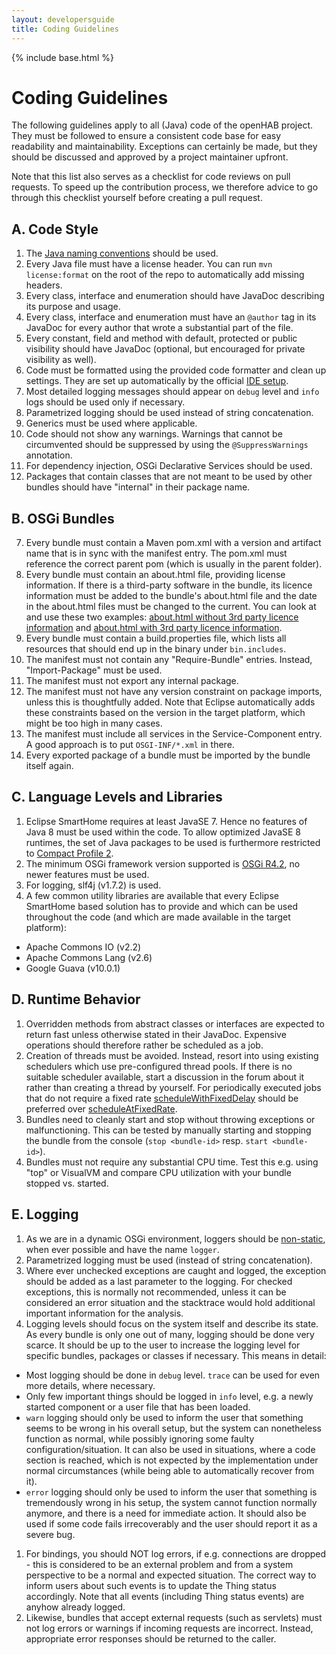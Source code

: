 ```yaml
---
layout: developersguide
title: Coding Guidelines
---
```


{% include base.html %}

# Coding Guidelines

The following guidelines apply to all (Java) code of the openHAB project.
They must be followed to ensure a consistent code base for easy readability and maintainability.
Exceptions can certainly be made, but they should be discussed and approved by a project maintainer upfront.

Note that this list also serves as a checklist for code reviews on pull requests. To speed up the contribution process, we therefore advice to go through this checklist yourself before creating a pull request.

## A. Code Style

1. The [Java naming conventions](http://java.about.com/od/javasyntax/a/nameconventions.htm) should be used.
1. Every Java file must have a license header. You can run ```mvn license:format``` on the root of the repo to automatically add missing headers.
1. Every class, interface and enumeration should have JavaDoc describing its purpose and usage.
1. Every class, interface and enumeration must have an `@author` tag in its JavaDoc for every author that wrote a substantial part of the file.
1. Every constant, field and method with default, protected or public visibility should have JavaDoc (optional, but encouraged for private visibility as well).
1. Code must be formatted using the provided code formatter and clean up settings. They are set up automatically by the official [IDE setup](ide.html).
1. Most detailed logging messages should appear on `debug` level and `info` logs should be used only if necessary.
1. Parametrized logging should be used instead of string concatenation.
1. Generics must be used where applicable.
1. Code should not show any warnings. Warnings that cannot be circumvented should be suppressed by using the `@SuppressWarnings` annotation.
1. For dependency injection, OSGi Declarative Services should be used.
1. Packages that contain classes that are not meant to be used by other bundles should have "internal" in their package name.

## B. OSGi Bundles

7. Every bundle must contain a Maven pom.xml with a version and artifact name that is in sync with the manifest entry. The pom.xml must reference the correct parent pom (which is usually in the parent folder).
1. Every bundle must contain an about.html file, providing license information. If there is a third-party software in the bundle, its licence information must be added to the bundle's about.html file and the date in the about.html files must be changed to the current. You can look at and use these two examples: [about.html without 3rd party licence information](https://github.com/openhab/openhab2-addons/blob/master/addons/ui/org.openhab.ui.cometvisu.php/about.html) and [about.html with 3rd party licence information](https://github.com/openhab/openhab2-addons/blob/master/addons/binding/org.openhab.binding.avmfritz/about.html).
1. Every bundle must contain a build.properties file, which lists all resources that should end up in the binary under `bin.includes`.
1. The manifest must not contain any "Require-Bundle" entries. Instead, "Import-Package" must be used.
1. The manifest must not export any internal package.
1. The manifest must not have any version constraint on package imports, unless this is thoughtfully added. Note that Eclipse automatically adds these constraints based on the version in the target platform, which might be too high in many cases.
1. The manifest must include all services in the Service-Component entry. A good approach is to put `OSGI-INF/*.xml` in there.
1. Every exported package of a bundle must be imported by the bundle itself again.

## C. Language Levels and Libraries

1. Eclipse SmartHome requires at least JavaSE 7. Hence no features of Java 8 must be used within the code. To allow optimized JavaSE 8 runtimes, the set of Java packages to be used is furthermore restricted to [Compact Profile 2](http://www.oracle.com/technetwork/java/embedded/resources/tech/compact-profiles-overview-2157132.html).
1. The minimum OSGi framework version supported is [OSGi R4.2](http://www.osgi.org/Download/Release4V42), no newer features must be used.
1. For logging, slf4j (v1.7.2) is used.
1. A few common utility libraries are available that every Eclipse SmartHome based solution has to provide and which can be used throughout the code (and which are made available in the target platform):
 - Apache Commons IO (v2.2)
 - Apache Commons Lang (v2.6)
 - Google Guava (v10.0.1)

## D. Runtime Behavior

1. Overridden methods from abstract classes or interfaces are expected to return fast unless otherwise stated in their JavaDoc. Expensive operations should therefore rather be scheduled as a job.
1. Creation of threads must be avoided. Instead, resort into using existing schedulers which use pre-configured thread pools. If there is no suitable scheduler available, start a discussion in the forum about it rather than creating a thread by yourself. For periodically executed jobs that do not require a fixed rate [scheduleWithFixedDelay](http://docs.oracle.com/javase/7/docs/api/java/util/concurrent/ScheduledExecutorService.html#scheduleWithFixedDelay(java.lang.Runnable,%20long,%20long,%20java.util.concurrent.TimeUnit)) should be preferred over [scheduleAtFixedRate](http://docs.oracle.com/javase/7/docs/api/java/util/concurrent/ScheduledExecutorService.html#scheduleAtFixedRate(java.lang.Runnable,%20long,%20long,%20java.util.concurrent.TimeUnit)).
1. Bundles need to cleanly start and stop without throwing exceptions or malfunctioning. This can be tested by manually starting and stopping the bundle from the console (```stop <bundle-id>``` resp. ```start <bundle-id>```).
1. Bundles must not require any substantial CPU time. Test this e.g. using "top" or VisualVM and compare CPU utilization with your bundle stopped vs. started.

## E. Logging

1. As we are in a dynamic OSGi environment, loggers should be [non-static](http://slf4j.org/faq.html#declared_static), when ever possible and have the name ```logger```.
1. Parametrized logging must be used (instead of string concatenation).
1. Where ever unchecked exceptions are caught and logged, the exception should be added as a last parameter to the logging. For checked exceptions, this is normally not recommended, unless it can be considered an error situation and the stacktrace would hold additional important information for the analysis.
1. Logging levels should focus on the system itself and describe its state. As every bundle is only one out of many, logging should be done very scarce. It should be up to the user to increase the logging level for specific bundles, packages or classes if necessary. This means in detail:
 - Most logging should be done in ```debug``` level. ```trace``` can be used for even more details, where necessary.
 - Only few important things should be logged in ```info``` level, e.g. a newly started component or a user file that has been loaded.
 - ```warn``` logging should only be used to inform the user that something seems to be wrong in his overall setup, but the system can nonetheless function as normal, while possibly ignoring some faulty configuration/situation. It can also be used in situations, where a code section is reached, which is not expected by the implementation under normal circumstances (while being able to automatically recover from it).
 - ```error``` logging should only be used to inform the user that something is tremendously wrong in his setup, the system cannot function normally anymore, and there is a need for immediate action. It should also be used if some code fails irrecoverably and the user should report it as a severe bug.
1. For bindings, you should NOT log errors, if e.g. connections are dropped - this is considered to be an external problem and from a system perspective to be a normal and expected situation. The correct way to inform users about such events is to update the Thing status accordingly. Note that all events (including Thing status events) are anyhow already logged.
1. Likewise, bundles that accept external requests (such as servlets) must not log errors or warnings if incoming requests are incorrect. Instead, appropriate error responses should be returned to the caller.

